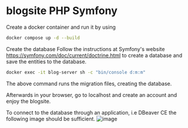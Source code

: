 # blogsite PHP Symfony
Create a docker container and run it by using

```bash
docker compose up -d --build
```

Create the database
Follow the instructions at Symfony's website https://symfony.com/doc/current/doctrine.html to create a database and save the entities to the database.

```bash
docker exec -it blog-server sh -c "bin/console d:m:m"
```

The above command runs the migration files, creating the database.

Afterwards in your browser, go to localhost and create an account and enjoy the blogsite.

To connect to the database through an application, i.e DBeaver CE the following image should be sufficient.
![image](https://user-images.githubusercontent.com/83977384/188494939-e3805fd5-c1fa-42f9-8445-bb6a74d353e0.png)
